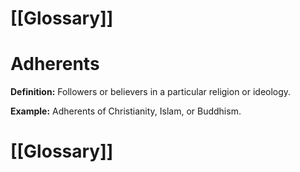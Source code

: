 # [[Glossary]]

# Adherents

**Definition:**  Followers or believers in a particular religion or ideology.

**Example:**  Adherents of Christianity, Islam, or Buddhism.

# [[Glossary]]